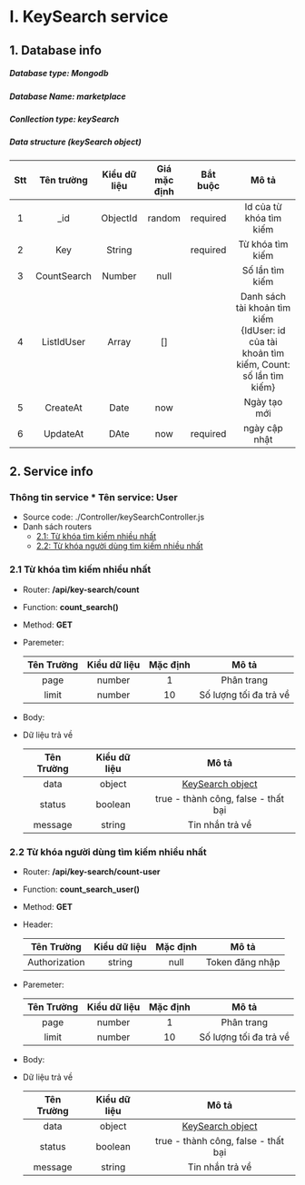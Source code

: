 # I. KeySearch service
## 1. Database info
##### Database type: Mongodb
##### Database Name: marketplace
##### Conllection type: keySearch
##### Data structure (keySearch object)

|Stt|Tên trường| Kiểu dữ liệu | Giá mặc định | Bắt buộc | Mô tả |
|:------------------:|:------------------:  |:------------:    |:----------------:    |:--------:    |:--------------------------------------------------:  |  
|1| _id               | ObjectId  | random | required | Id của từ khóa tìm kiếm |
|2| Key               | String  |  | required | Từ khóa tìm kiếm |
|3| CountSearch               | Number  | null |  | Số lần tìm kiếm |
|4| ListIdUser               | Array  | [] |  | Danh sách tài khoản tìm kiếm {IdUser: id của tài khoản tìm kiếm, Count: số lần tìm kiếm}  |
|5| CreateAt               | Date  | now |  | Ngày tạo mới |
|6| UpdateAt               | DAte  | now | required | ngày cập nhật |
 
## 2. Service info  
### Thông tin service * Tên service: **User**  
* Source code: ./Controller/keySearchController.js  
* Danh sách routers  
   * [2.1: Từ khóa tìm kiếm nhiều nhất](#21--từ-khóa-tìm-kiếm-nhiều-nhất)  
   * [2.2: Từ khóa người dùng tìm kiếm nhiều nhất](#22--từ-khóa-người-dùng-tìm-kiếm-nhiều-nhất)  


### 2.1  Từ khóa tìm kiếm nhiều nhất
 - Router: **/api/key-search/count**  
 - Function: **count_search()**  
 - Method: **GET**
 - Paremeter: 
    
     | Tên Trường  | Kiểu dữ liệu |  Mặc định  |               Mô tả                  |  
    |:----------:  |:------------:|:------------:    |:--------------------------------:    |  
    |    page       |    number |  1  |   Phân trang        |
    |    limit       |    number |  10  | Số lượng tối đa trả về |     

 - Body:

- Dữ liệu trả về

    | Tên Trường   | Kiểu dữ liệu     |                        Mô tả                         |  
    |:----------:  |:------------:    |:---------------------------------------------------: |  
    |   data       |    object        | [ KeySearch object](#data-structure-keysearch-object)|  
    |   status     |    boolean       | true - thành công, false - thất bại                  |  
    |   message    |    string        | Tin nhắn trả về                                      |  


### 2.2  Từ khóa người dùng tìm kiếm nhiều nhất
 - Router: **/api/key-search/count-user**  
 - Function: **count_search_user()**  
 - Method: **GET**
 - Header:
   
    | Tên Trường  | Kiểu dữ liệu |  Mặc định  |               Mô tả                  |  
    |:----------:  |:------------:|:------------:    |:--------------------------------:    |  
    |    Authorization       |    string |  null  |   Token đăng nhập        |

 - Paremeter: 
    
     | Tên Trường  | Kiểu dữ liệu |  Mặc định  |               Mô tả                  |  
    |:----------:  |:------------:|:------------:    |:--------------------------------:    |  
    |    page       |    number |  1  |   Phân trang        |
    |    limit       |    number |  10  | Số lượng tối đa trả về |     

 - Body:

- Dữ liệu trả về

    | Tên Trường   | Kiểu dữ liệu     |                        Mô tả                         |  
    |:----------:  |:------------:    |:---------------------------------------------------: |  
    |   data       |    object        | [ KeySearch object](#data-structure-keysearch-object)|  
    |   status     |    boolean       | true - thành công, false - thất bại                  |  
    |   message    |    string        | Tin nhắn trả về                                      |  

